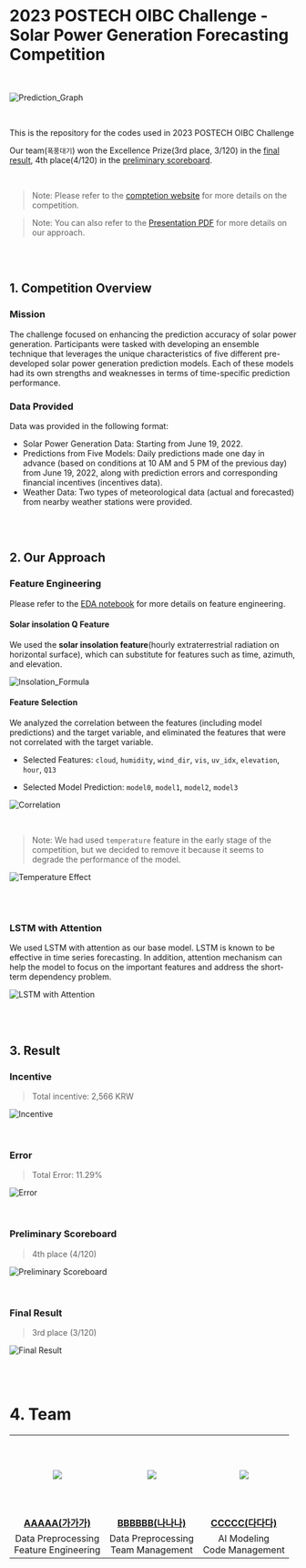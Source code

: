 # 2023 POSTECH OIBC Challenge - Solar Power Generation Forecasting Competition

<br/>

![Prediction_Graph](assets/prediction_graph.png)

<br/>

This is the repository for the codes used in 2023 POSTECH OIBC Challenge 

Our team(`폭풍대기`) won the Excellence Prize(3rd place, 3/120) in the [final result](https://o.solarkim.com/cmpt2023/notice), 4th place(4/120) in the [preliminary scoreboard](https://o.solarkim.com/cmpt2023/).

<br/>

> Note: Please refer to the [comptetion website](https://competition.postech.ac.kr) for more details on the competition.

> Note: You can also refer to the [Presentation PDF](assets/OIBC_presentation.pdf) for more details on our approach.


<br/>
<br/>

## 1. Competition Overview

### Mission

The challenge focused on enhancing the prediction accuracy of solar power generation. Participants were tasked with developing an ensemble technique that leverages the unique characteristics of five different pre-developed solar power generation prediction models. Each of these models had its own strengths and weaknesses in terms of time-specific prediction performance.


### Data Provided

Data was provided in the following format:

- Solar Power Generation Data: Starting from June 19, 2022.
- Predictions from Five Models: Daily predictions made one day in advance (based on conditions at 10 AM and 5 PM of the previous day) from June 19, 2022, along with prediction errors and corresponding financial incentives (incentives data).
- Weather Data: Two types of meteorological data (actual and forecasted) from nearby weather stations were provided.

<br/>
<br/>

## 2. Our Approach

### Feature Engineering

Please refer to the [EDA notebook](EDA.ipynb) for more details on feature engineering.

#### Solar insolation Q Feature

We used the <b>solar insolation feature</b>(hourly extraterrestrial radiation on horizontal surface), which can substitute for features such as time, azimuth, and elevation. 

![Insolation_Formula](assets/insolation_formula.png)


#### Feature Selection

We analyzed the correlation between the features (including model predictions) and the target variable, and eliminated the features that were not correlated with the target variable.

- Selected Features: `cloud`, `humidity`, `wind_dir`, `vis`, `uv_idx`, `elevation`, `hour`, `Q13`

- Selected Model Prediction: `model0`, `model1`, `model2`, `model3`

![Correlation](assets/correlation.png)

<br/>

> Note: We had used `temperature` feature in the early stage of the competition, but we decided to remove it because it seems to degrade the performance of the model.

![Temperature Effect](assets/temperature_effect.png)

<br/>
<br/>

### LSTM with Attention

We used LSTM with attention as our base model. LSTM is known to be effective in time series forecasting. In addition, attention mechanism can help the model to focus on the important features and address the short-term dependency problem.

![LSTM with Attention](assets/LSTM_with_attention.png)


<br/>
<br/>

## 3. Result

### Incentive

> Total incentive: 2,566 KRW

![Incentive](assets/incentive.png)

<br/>

### Error

> Total Error: 11.29%

![Error](assets/error.png)

<br/>

### Preliminary Scoreboard

> 4th place (4/120)

![Preliminary Scoreboard](assets/preliminary_scoreboard.png)

<br/>

### Final Result

> 3rd place (3/120)

![Final Result](assets/final_result.png)


<br/>
<br/>


# 4. Team

<table style="text-align:center">
    <tr height="140px">
      <td>
         <a href="https://github.com/wldms25">
            <img src="https://github.com/wldms25.png"/>
         </a>
      </td>
      <td>
         <a href="https://github.com/juk1329">
            <img src="https://github.com/SeungOkOH.png"/>
         </a>
      </td>
      <td>
         <a href="https://github.com/glanceyes">
            <img src="https://github.com/glanceyes.png"/>
         </a>
      </td>
   </tr>
   <tr>
       <td><a href="#"><b>AAAAA(가가가)</b></a></td>
       <td><a href="https://github.com/SeungOkOH"><b>BBBBBB(나나나)</b></a></td>
       <td><a href="https://github.com/glanceyes"><b>CCCCC(다다다)</b></a></td>
   </tr>
   <tr>
      <td >Data Preprocessing<br/>Feature Engineering</td>
      <td>Data Preprocessing<br/>Team Management</td>
      <td>AI Modeling<br/>Code Management</td>
   </tr>
</table>
